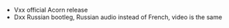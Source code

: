* Vxx official Acorn release
* Dxx Russian bootleg, Russian audio instead of French, video is the same